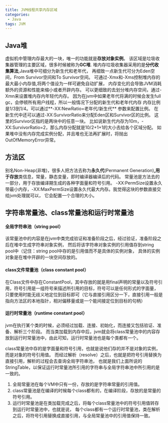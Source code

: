 ```yaml
---
title: JVM线程共享内存区域
categories:
 - Java
tags: JVM
---
```


## Java堆
虚拟机中管理内存最大的一块，唯一的功能就是**存放对象实例**。
该区域是垃圾收集器管理的主要区域，很多时候被称为**GC堆**.
堆内存垃圾收集器采用的是**分代收集算法**,Java堆中可细分为新生代和老年代，
再细致一点新生代可分为Eden空间，From Survivor空间和To Survivor空间。
可通过-Xmx和-Xms控制堆内存的最大最小内存值,将两个值设为一样可避免自动扩展，
内存变化的会导致JVM消耗额外的资源和性能来缩小或者开辟内存。
可以更细致的去划分堆内存空间，通过-Xmn来设置堆内存内年轻代内存。
因为在jvm中如果老年代将满的时候会发生full gc，会停顿所有用户线程，所以一般情况下分配的新生代和老年代内存
内存比例是1/3到1/4。可以通过**-XX:NewRatio=老年代/新生代** 参数来配置比例。
在新生代中还可以通过-XX:SurvivorRatio来分配Eden区和Survivor区的比例。
这里的Survivor区指的是两块中的任意一块。
比如说新生代内存为10m，-XX:SurvivorRatio=2，那么内存分配就是10/2+1+1的大小去给各个区域分配。
如果堆中没有内存完成实例分配，并且堆也无法再扩展时，将抛出OutOfMemoryError异常。

## 方法区
别名Non-Heap(非堆)，很多人把方法去称为**永久代**(Permanent Generation)**,用于存放**类信息，常量，静态变量，即时编译器编译后的代码。
常量池是方法去的一部分，用于存放编译期生成的各种字面量和符号引用。
-XX:PermSize设置永久带最小内存，-XX:MaxPermSize设置永久代最大内存。我觉得这块的参数直接交给jvm处理就可以，
它会配置一个合理的大小。

## 字符串常量池、class常量池和运行时常量池
#### 全局字符串池（string pool）
该常量池中的内容是在jvm中类完成验证和准备阶段之后，经过验证，准备阶段之后在堆中生成字符串对象实例，
然后将该字符串对象实例的引用值存到string pool中（记住：string pool中存的是引用值而不是具体的实例对象，
具体的实例对象是在堆中开辟的一块空间存放的。

#### class文件常量池（class constant pool）
在Class文件中存在ConstantPool，其中存放的就是用final声明的常量以及符号引用，符号引用是一组符号来描述所引用的目标，符号可以是任何形式的字面量，
只要使用时能无歧义地定位到目标即可（它与直接引用区分一下，直接引用一般是指向方法区的本地指针，相对偏移量或是一个能间接定位到目标的句柄）

#### 运行时常量池（runtime constant pool）
jvm在执行某个类的时候，必须经过加载、连接、初始化，而连接又包括验证、准备、解析三个阶段。
而当类加载到内存中后，jvm就会将class常量池中的内容存放到运行时常量池中，由此可知，运行时常量池也是每个类都有一个。

class常量池中存的是字面量和符号引用，也就是说他们存的并不是对象的实例，而是对象的符号引用值。
而经过解析（resolve）之后，也就是把符号引用替换为直接引用，解析的过程会去查询全局字符串池，
也就是我们上面所说的StringTable，以保证运行时常量池所引用的字符串与全局字符串池中所引用的是一致的。

1. 全局常量池在每个VM中只有一份，存放的是字符串常量的引用值。
2. class常量池是在编译的时候每个class都有的，在编译阶段，存放的是常量的符号引用。
3. 运行时常量池是在类加载完成之后，将每个class常量池中的符号引用值转存到运行时常量池中，也就是说，
每个class都有一个运行时常量池，类在解析之后，将符号引用替换成直接引用，与全局常量池中的引用值保持一致。
